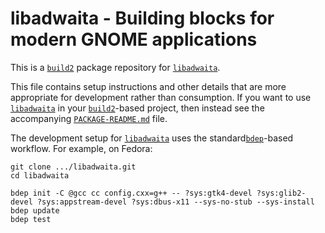 # libadwaita - Building blocks for modern GNOME applications

This is a [`build2`](https://build2.org/) package repository for [`libadwaita`](https://gitlab.gnome.org/GNOME/libadwaita).

This file contains setup instructions and other details that are more appropriate for development rather than consumption. If you want to use [`libadwaita`](https://gitlab.gnome.org/GNOME/libadwaita) in your [`build2`](https://build2.org/)-based project, then instead see the accompanying [`PACKAGE-README.md`](libadwaita/PACKAGE-README.md) file.

The development setup for [`libadwaita`](https://gitlab.gnome.org/GNOME/libadwaita) uses the standard[`bdep`](https://build2.org/bdep/doc/bdep.xhtml)-based workflow. For example, on Fedora:

```
git clone .../libadwaita.git
cd libadwaita

bdep init -C @gcc cc config.cxx=g++ -- ?sys:gtk4-devel ?sys:glib2-devel ?sys:appstream-devel ?sys:dbus-x11 --sys-no-stub --sys-install
bdep update
bdep test
```
